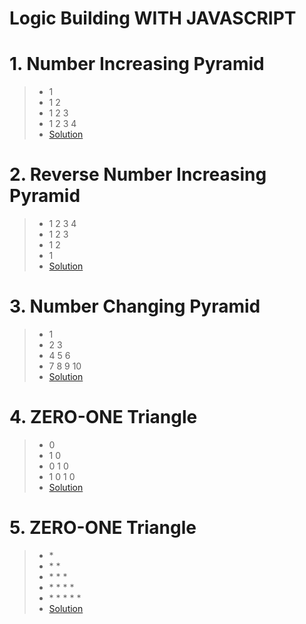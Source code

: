 # Logic Building WITH JAVASCRIPT

# 1. Number Increasing Pyramid
> - 1
> - 1 2
> - 1 2 3
> - 1 2 3 4
> - [Solution](https://github.com/CodesOfSachin/Logic-Pattern/blob/main/numberIncreasingPyramid.js)

# 2. Reverse Number Increasing Pyramid
> - 1 2 3 4
> - 1 2 3
> - 1 2
> - 1
> - [Solution](https://github.com/CodesOfSachin/Logic-Pattern/blob/main/numberIncreasingReversePyramid.js)

# 3. Number Changing Pyramid
> - 1 
> - 2 3
> - 4 5 6 
> - 7 8 9 10
> - [Solution](https://github.com/CodesOfSachin/Logic-Pattern/blob/main/numberChangingPyramid.js)

# 4. ZERO-ONE Triangle
> - 0 
> - 1 0
> - 0 1 0 
> - 1 0 1 0
> - [Solution](https://github.com/CodesOfSachin/Logic-Pattern/blob/main/Zero-OneTriangle.js)

# 5. ZERO-ONE Triangle
> - \* 
> - \* \* 
> - \* \* \*
> - \* \* \* \*
> - \* \* \* \* \*
> - [Solution](https://github.com/CodesOfSachin/Logic-Pattern/blob/main/rightHalfPyramid.js)